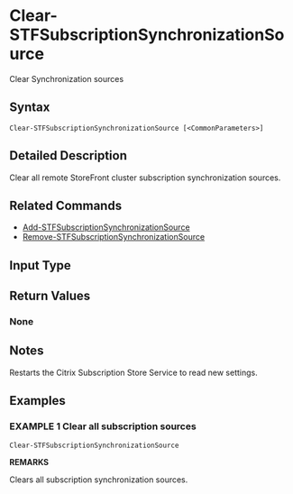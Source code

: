 ﻿# Clear-STFSubscriptionSynchronizationSource

Clear Synchronization sources

## Syntax

```
Clear-STFSubscriptionSynchronizationSource [<CommonParameters>]
```

## Detailed Description

Clear all remote StoreFront cluster subscription synchronization sources.

## Related Commands

* [Add-STFSubscriptionSynchronizationSource](Add-STFSubscriptionSynchronizationSource.md)
* [Remove-STFSubscriptionSynchronizationSource](Remove-STFSubscriptionSynchronizationSource.md)

## Input Type

### 



## Return Values

### None

## Notes

Restarts the Citrix Subscription Store Service to read new settings.

## Examples

### EXAMPLE 1 Clear all subscription sources

```
Clear-STFSubscriptionSynchronizationSource
```

**REMARKS**

Clears all subscription synchronization sources.
